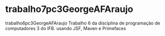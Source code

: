 # trabalho7pc3GeorgeAFAraujo
trabalho6pc3GeorgeAFAraujo  Trabalho 6 da disciplina de programação de computadores 3 do IFB. usando JSF, Maven e Primefaces

